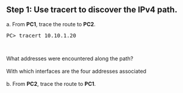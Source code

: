 ## Step 1: Use tracert to discover the IPv4 path.
a. From **PC1**, trace the route to **PC2**.<br>
<pre>PC> tracert 10.10.1.20</pre><br>
What addresses were encountered along the path?<br><br>
With which interfaces are the four addresses associated<br><br>
b. From **PC2**, trace the route to **PC1**. 
